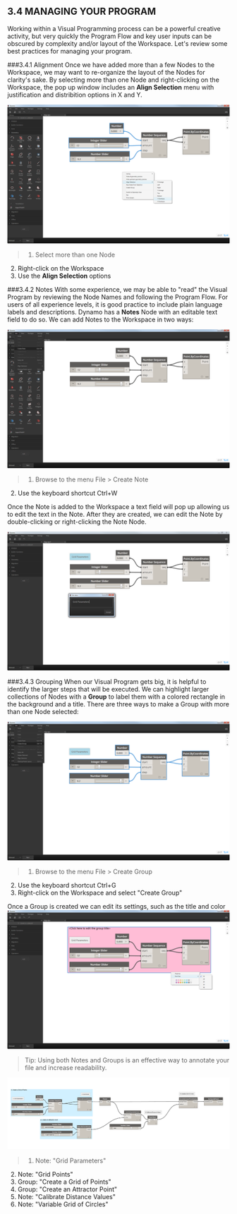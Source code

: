 ## 3.4 MANAGING YOUR PROGRAM

Working within a Visual Programming process can be a powerful creative activity, but very quickly the Program Flow and key user inputs can be obscured by complexity and/or layout of the Workspace. Let's review some best practices for managing your program.

###3.4.1	Alignment
Once we have added more than a few Nodes to the Workspace, we may want to re-organize the layout of the Nodes for clarity's sake. By selecting more than one Node and right-clicking on the Workspace, the pop up window includes an **Align Selection** menu with justification and distribition options in X and Y.

![NEEDS UPDATE](images/3-4/00-Align.png)
> 1. Select more than one Node
2. Right-click on the Workspace
3. Use the **Align Selection** options

###3.4.2	Notes
With some experience, we may be able to "read" the Visual Program by reviewing the Node Names and following the Program Flow. For users of all experience levels, it is good practice to include plain language labels and descriptions. Dynamo has a **Notes** Node with an editable text field to do so. We can add Notes to the Workspace in two ways:

![NEEDS UPDATE](images/3-4/01-Notes01.png)
> 1. Browse to the menu File > Create Note
2. Use the keyboard shortcut Ctrl+W

Once the Note is added to the Workspace a text field will pop up allowing us to edit the text in the Note. After they are created, we can edit the Note by double-clicking or right-clicking the Note Node.

![NEEDS UPDATE](images/3-4/02-Notes02.png)

###3.4.3	Grouping
When our Visual Program gets big, it is helpful to identify the larger steps that will be executed. We can highlight larger collections of Nodes with a **Group** to label them with a colored rectangle in the background and a title. There are three ways to make a Group with more than one Node selected:

![NEEDS UPDATE](images/3-4/04-Groups01.png)
> 1. Browse to the menu File > Create Group
2. Use the keyboard shortcut Ctrl+G
3. Right-click on the Workspace and select "Create Group"

Once a Group is created we can edit its settings, such as the title and color
![NEEDS UPDATE](images/3-4/05-Groups02.png)

> Tip: Using both Notes and Groups is an effective way to annotate your file and increase readability.

![NEEDS UPDATE](images/3-4/03-Groups00.png)

> 1. Note: "Grid Parameters"
2. Note: "Grid Points"
3. Group: "Create a Grid of Points"
4. Group: "Create an Attractor Point"
5. Note: "Calibrate Distance Values"
6. Note: "Variable Grid of Circles"

